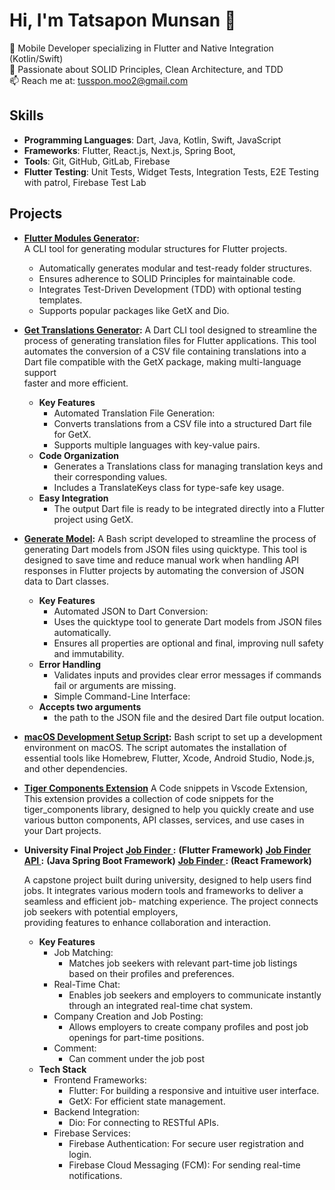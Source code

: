 # Hi, I'm Tatsapon Munsan 👋
🚀 Mobile Developer specializing in Flutter and Native Integration (Kotlin/Swift)  
🌟 Passionate about SOLID Principles, Clean Architecture, and TDD  
📫 Reach me at: tusspon.moo2@gmail.com

## Skills
- **Programming Languages**: Dart, Java, Kotlin, Swift, JavaScript
- **Frameworks**: Flutter, React.js, Next.js, Spring Boot,
- **Tools**: Git, GitHub, GitLab, Firebase
- **Flutter Testing**: Unit Tests, Widget Tests, Integration Tests, E2E Testing with patrol, Firebase Test Lab

## Projects
- **[Flutter Modules Generator](https://pub.dev/packages/flutter_modules_generator):**  
  A CLI tool for generating modular structures for Flutter projects.
  - Automatically generates modular and test-ready folder structures.
  - Ensures adherence to SOLID Principles for maintainable code.
  - Integrates Test-Driven Development (TDD) with optional testing templates.
  - Supports popular packages like GetX and Dio.

- **[Get Translations Generator](https://pub.dev/packages/get_translations_generator):**
  A Dart CLI tool designed to streamline the process of generating translation files for Flutter applications. This tool automates the conversion of a CSV file containing translations into a Dart file compatible with the GetX package, making multi-language support   
  faster and more efficient.
    - **Key Features**
      - Automated Translation File Generation:
      - Converts translations from a CSV file into a structured Dart file for GetX.
      - Supports multiple languages with key-value pairs.
    - **Code Organization**
      - Generates a Translations class for managing translation keys and their corresponding values.
      - Includes a TranslateKeys class for type-safe key usage.
    - **Easy Integration**
      - The output Dart file is ready to be integrated directly into a Flutter project using GetX.
 
- **[Generate Model](https://github.com/genss333/generate-model.git):**
  A Bash script developed to streamline the process of generating Dart models from JSON files using quicktype. This tool is designed to save time and reduce manual work when handling API responses in Flutter projects by automating the conversion of JSON data to Dart       classes.
    - **Key Features**
      - Automated JSON to Dart Conversion:
      - Uses the quicktype tool to generate Dart models from JSON files automatically.
      - Ensures all properties are optional and final, improving null safety and immutability.
    - **Error Handling**
      - Validates inputs and provides clear error messages if commands fail or arguments are missing.
      - Simple Command-Line Interface:
    - **Accepts two arguments**
      - the path to the JSON file and the desired Dart file output location.
     
- **[macOS Development Setup Script](https://github.com/genss333/macos-setup-script.git):**
   Bash script to set up a development environment on macOS. The script automates the installation of essential tools like Homebrew, Flutter, Xcode, Android Studio, Node.js, and other dependencies.
     
- **[Tiger Components Extension](https://gitlab.com/genss333/tiger-components-extensions)**
  A Code snippets in Vscode Extension, This extension provides a collection of code snippets for the tiger_components library, designed to help you quickly create and use various button components, API classes, services, and use cases in your Dart projects.

- **University Final Project**
  **[Job Finder ](https://github.com/genss333/partime_finder.git):** **(Flutter Framework)**
  **[Job Finder API ](https://github.com/genss333/part-time_finder-api.git):** **(Java Spring Boot Framework)**
  **[Job Finder ](https://github.com/genss333/job_finder.git):** **(React Framework)**
   
  A capstone project built during university, designed to help users find jobs. It integrates various modern tools and frameworks to deliver a seamless and efficient job- matching experience. The project connects job seekers with potential employers,       
  providing features to enhance collaboration and interaction.
  - **Key Features**
    - Job Matching:
      - Matches job seekers with relevant part-time job listings based on their profiles and preferences.
    - Real-Time Chat:
      - Enables job seekers and employers to communicate instantly through an integrated real-time chat system.
    - Company Creation and Job Posting:
      - Allows employers to create company profiles and post job openings for part-time positions.
    - Comment:
      - Can comment under the job post
  - **Tech Stack**
    - Frontend Frameworks:
      - Flutter: For building a responsive and intuitive user interface.
      - GetX: For efficient state management.
    - Backend Integration:
      - Dio: For connecting to RESTful APIs.
    - Firebase Services:
      - Firebase Authentication: For secure user registration and login.
      - Firebase Cloud Messaging (FCM): For sending real-time notifications.



